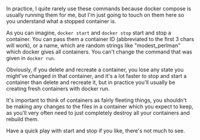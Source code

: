 In practice, I quite rarely use these commands because docker compose is usually running them for me, but I'm just going to touch on them here so you understand what a stopped container is.

As you can imagine, `docker start` and `docker stop` start and stop a container. You can pass them a container ID (abbreviated to the first 3 chars will work), or a name, which are random strings like "modest_perlman" which docker gives all containers. You can't change the command that was given in `docker run`.

Obviously, if you delete and recreate a container, you lose any state you might've changed in that container, and it's a lot faster to stop and start a container than delete and recreate it, but in practice you'll usually be creating fresh containers  with docker run.

It's important to think of containers as fairly fleeting things, you shouldn't be making any changes to the files in a container which you expect to keep, as you'll very often need to just completely destroy all your containers and rebuild them.


Have a quick play with start and stop if you like, there's not much to see.